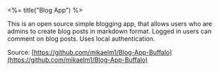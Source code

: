 <%= title("Blog App") %>

This is an open source simple blogging app, that allows users who are admins to create blog posts in markdown format. Logged in users can comment on blog posts. Uses local authentication.

Source: [https://github.com/mikaelm1/Blog-App-Buffalo](https://github.com/mikaelm1/Blog-App-Buffalo)

